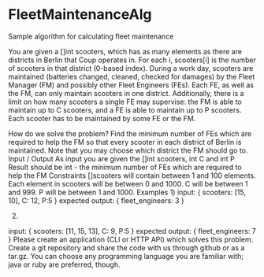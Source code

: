 # FleetMaintenanceAlg
Sample algorithm for calculating fleet maintenance


You are given a []int scooters, which has as many elements as there are
districts in Berlin that Coup operates in. For each i, scooters[i] is the
number of scooters in that district (0-based index).
During a work day, scooters are maintained (batteries changed, cleaned,
checked for damages) by the Fleet Manager (FM) and possibly other Fleet
Engineers (FEs). Each FE, as well as the FM, can only maintain scooters in
one district. Additionally, there is a limit on how many scooters a single
FE may supervise: the FM is able to maintain up to C scooters, and a FE is
able to maintain up to P scooters. Each scooter has to be maintained by some FE or the FM.

How do we solve the problem?
Find the minimum number of FEs which are required to help the FM so that every scooter in each district of Berlin is maintained. Note that you may choose which district the FM should go to.
Input / Output
As input you are given the []int scooters, int C and int P
Result should be int - the minimum number of FEs which are required to help the FM
Constraints
[]scooters will contain between 1 and 100 elements. Each element in scooters will be between 0 and 1000. C will be between 1 and 999.
P will be between 1 and 1000.
Examples
1)
input:
{ scooters: [15, 10],
C: 12,
P:5 }
expected output:
{ fleet_engineers: 3 }
 
2)
input:
{ scooters: [11, 15, 13],
C: 9,
P:5 }
expected output:
{ fleet_engineers: 7 }
Please create an application (CLI or HTTP API) which solves this problem. Create a git repository and share the code with us through github or as a tar.gz. You can choose any programming language you are familiar with; java or ruby are preferred, though.

